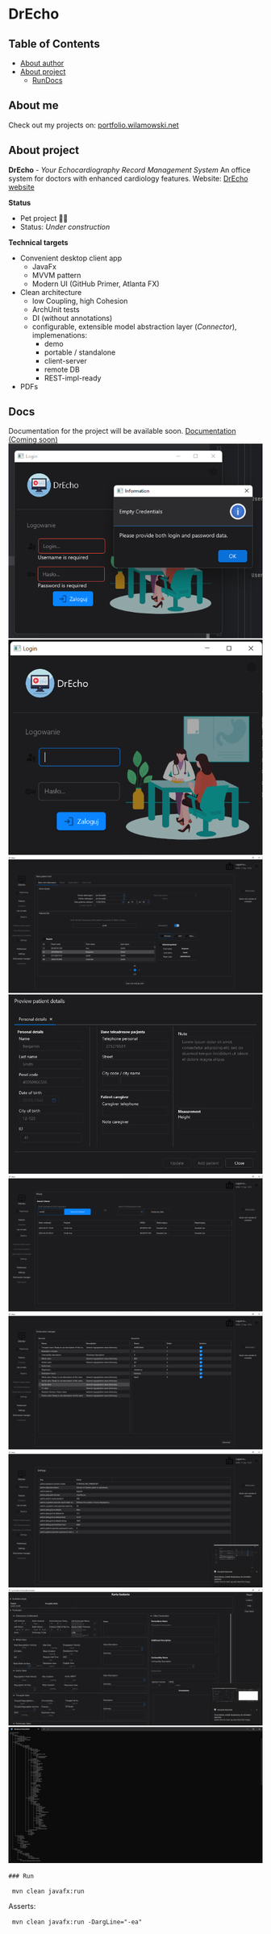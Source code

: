 # DrEcho
## Table of Contents
- [About author](#about-me)
- [About project](#about-project)
  - [Run](#run)[Docs](#docs)

## About me
Check out my projects on:
[portfolio.wilamowski.net](https://portfolio.wilamowski.net/)

## About project
  **DrEcho** - _Your Echocardiography Record Management System_
An office system for doctors with enhanced cardiology features.
Website: [DrEcho website](https://drecho.nvl.ovh/)

**Status**
- Pet project 🐶🐱
- Status: _Under construction_

**Technical targets**
- Convenient desktop client app
  - JavaFx
  - MVVM pattern
  - Modern UI (GitHub Primer, Atlanta FX)
- Clean architecture 
  - low Coupling, high Cohesion
  - ArchUnit tests
  - DI (without annotations)
  - configurable, extensible model abstraction layer (_Connector_), implemenations:
    - demo 
    - portable / standalone
    - client-server
    - remote DB
    - REST-impl-ready
- PDFs

## Docs
Documentation for the project will be available soon.
[Documentation (Coming soon)](#docs)
![ss](./assets/140312.png)
![ss](./assets/134612.png)
![ss](./assets/135543.png)
![ss](./assets/135551.png)
![ss](./assets/135626.png)
![ss](./assets/135643.png)
![ss](./assets/135649.png)
![ss](./assets/135811.png)
![Structure](./assets/140000.png)



    ### Run
```
 mvn clean javafx:run
```

Asserts:
```
 mvn clean javafx:run -DargLine="-ea"
```
